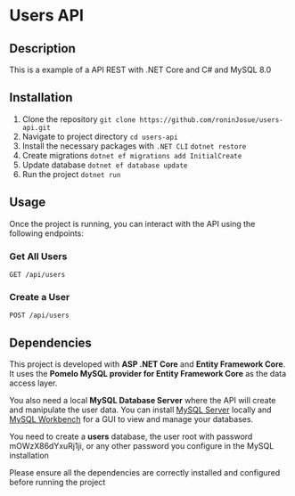 # Users API
## Description
This is a example of a API REST with .NET Core and C# and MySQL 8.0

## Installation
1. Clone the repository `git clone https://github.com/roninJosue/users-api.git`
2. Navigate to project directory `cd users-api`
3. Install the necessary packages with `.NET CLI` `dotnet restore`
4. Create migrations `dotnet ef migrations add InitialCreate`
5. Update database `dotnet ef database update`
6. Run the project `dotnet run`

## Usage
Once the project is running, you can interact with the API using the following endpoints:

### Get All Users
`GET /api/users`

### Create a User
`POST /api/users`

## Dependencies
This project is developed with **ASP .NET Core** and **Entity Framework Core**. It uses the **Pomelo MySQL provider for
Entity Framework Core** as the data access layer.

You also need a local **MySQL Database Server** where the API will create and manipulate the user data. 
You can install [MySQL Server](https://dev.mysql.com/doc/mysql-installation-excerpt/8.0/en/) 
locally and [MySQL Workbench](https://www.mysql.com/products/workbench/) for a GUI to view and manage your databases.

You need to create a **users** database, the user root with password mOWzX86dYxuRj1ji, 
or any other password you configure in the MySQL installation

Please ensure all the dependencies are correctly installed and configured before running the project